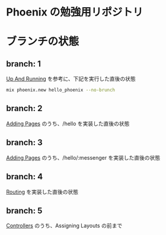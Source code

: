 Phoenix の勉強用リポジトリ
==========================

# ブランチの状態

## branch: 1
[Up And Running](http://www.phoenixframework.org/docs/up-and-running) を参考に、下記を実行した直後の状態

```bash
mix phoenix.new hello_phoenix --no-brunch
```

## branch: 2
[Adding Pages](http://www.phoenixframework.org/docs/adding-pages) のうち、/hello を実装した直後の状態

## branch: 3
[Adding Pages](http://www.phoenixframework.org/docs/adding-pages) のうち、/hello/:messenger を実装した直後の状態

## branch: 4
[Routing](http://www.phoenixframework.org/docs/routing) を実装した直後の状態

## branch: 5
[Controllers](http://www.phoenixframework.org/docs/controllers) のうち、Assigning Layouts の前まで
